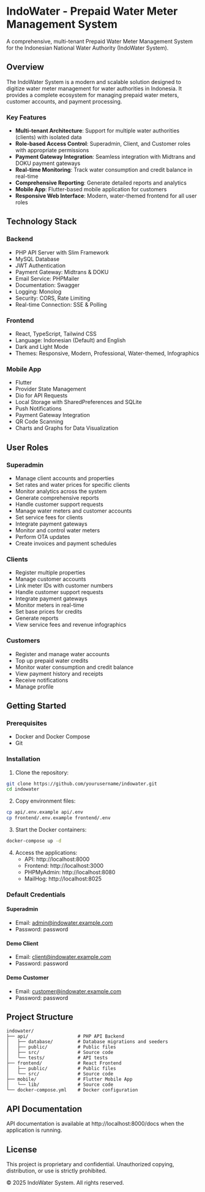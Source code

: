 # IndoWater - Prepaid Water Meter Management System

A comprehensive, multi-tenant Prepaid Water Meter Management System for the Indonesian National Water Authority (IndoWater System).

## Overview

The IndoWater System is a modern and scalable solution designed to digitize water meter management for water authorities in Indonesia. It provides a complete ecosystem for managing prepaid water meters, customer accounts, and payment processing.

### Key Features

- **Multi-tenant Architecture**: Support for multiple water authorities (clients) with isolated data
- **Role-based Access Control**: Superadmin, Client, and Customer roles with appropriate permissions
- **Payment Gateway Integration**: Seamless integration with Midtrans and DOKU payment gateways
- **Real-time Monitoring**: Track water consumption and credit balance in real-time
- **Comprehensive Reporting**: Generate detailed reports and analytics
- **Mobile App**: Flutter-based mobile application for customers
- **Responsive Web Interface**: Modern, water-themed frontend for all user roles

## Technology Stack

### Backend
- PHP API Server with Slim Framework
- MySQL Database
- JWT Authentication
- Payment Gateway: Midtrans & DOKU
- Email Service: PHPMailer
- Documentation: Swagger
- Logging: Monolog
- Security: CORS, Rate Limiting
- Real-time Connection: SSE & Polling

### Frontend
- React, TypeScript, Tailwind CSS
- Language: Indonesian (Default) and English
- Dark and Light Mode
- Themes: Responsive, Modern, Professional, Water-themed, Infographics

### Mobile App
- Flutter
- Provider State Management
- Dio for API Requests
- Local Storage with SharedPreferences and SQLite
- Push Notifications
- Payment Gateway Integration
- QR Code Scanning
- Charts and Graphs for Data Visualization

## User Roles

### Superadmin
- Manage client accounts and properties
- Set rates and water prices for specific clients
- Monitor analytics across the system
- Generate comprehensive reports
- Handle customer support requests
- Manage water meters and customer accounts
- Set service fees for clients
- Integrate payment gateways
- Monitor and control water meters
- Perform OTA updates
- Create invoices and payment schedules

### Clients
- Register multiple properties
- Manage customer accounts
- Link meter IDs with customer numbers
- Handle customer support requests
- Integrate payment gateways
- Monitor meters in real-time
- Set base prices for credits
- Generate reports
- View service fees and revenue infographics

### Customers
- Register and manage water accounts
- Top up prepaid water credits
- Monitor water consumption and credit balance
- View payment history and receipts
- Receive notifications
- Manage profile

## Getting Started

### Prerequisites
- Docker and Docker Compose
- Git

### Installation

1. Clone the repository:
```bash
git clone https://github.com/yourusername/indowater.git
cd indowater
```

2. Copy environment files:
```bash
cp api/.env.example api/.env
cp frontend/.env.example frontend/.env
```

3. Start the Docker containers:
```bash
docker-compose up -d
```

4. Access the applications:
   - API: http://localhost:8000
   - Frontend: http://localhost:3000
   - PHPMyAdmin: http://localhost:8080
   - MailHog: http://localhost:8025

### Default Credentials

#### Superadmin
- Email: admin@indowater.example.com
- Password: password

#### Demo Client
- Email: client@indowater.example.com
- Password: password

#### Demo Customer
- Email: customer@indowater.example.com
- Password: password

## Project Structure

```
indowater/
├── api/                  # PHP API Backend
│   ├── database/         # Database migrations and seeders
│   ├── public/           # Public files
│   ├── src/              # Source code
│   └── tests/            # API tests
├── frontend/             # React Frontend
│   ├── public/           # Public files
│   └── src/              # Source code
├── mobile/               # Flutter Mobile App
│   └── lib/              # Source code
└── docker-compose.yml    # Docker configuration
```

## API Documentation

API documentation is available at http://localhost:8000/docs when the application is running.

## License

This project is proprietary and confidential. Unauthorized copying, distribution, or use is strictly prohibited.

© 2025 IndoWater System. All rights reserved.